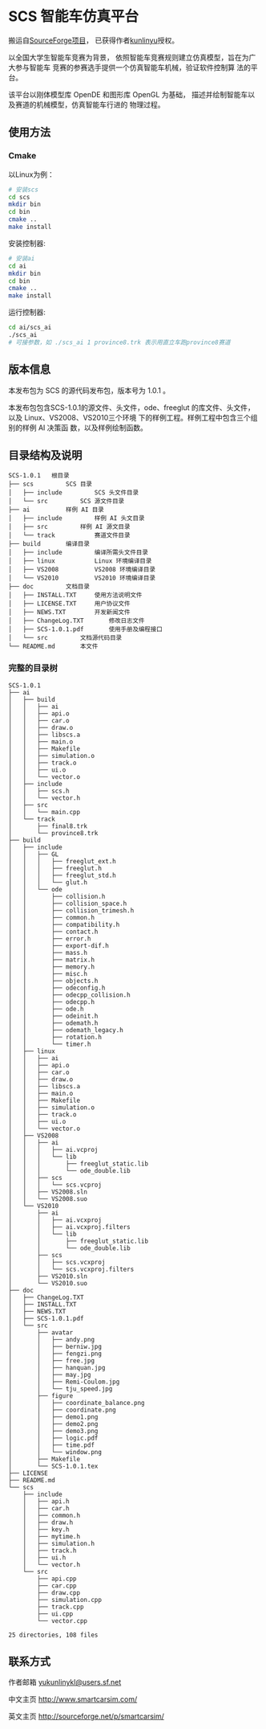 # SCS 智能车仿真平台

搬运自[SourceForge项目](https://sourceforge.net/p/smartcarsim/)，
已获得作者[kunlinyu](https://github.com/kunlinyu)授权。

以全国大学生智能车竞赛为背景，
依照智能车竞赛规则建立仿真模型，旨在为广大参与智能车
竞赛的参赛选手提供一个仿真智能车机械，验证软件控制算
法的平台。

该平台以刚体模型库 OpenDE 和图形库 OpenGL 为基础，
描述并绘制智能车以及赛道的机械模型，仿真智能车行进的
物理过程。

## 使用方法

### Cmake

以Linux为例：
```Bash
# 安装scs
cd scs
mkdir bin
cd bin
cmake ..
make install
```

安装控制器:
```Bash
# 安装ai
cd ai
mkdir bin
cd bin
cmake ..
make install
```

运行控制器:
```Bash
cd ai/scs_ai
./scs_ai
# 可接参数，如 ./scs_ai 1 province8.trk 表示用直立车跑province8赛道
```
<!-- 请先阅读 doc/ 目录下的用户协议 LICENSE.TXT ，然后阅读
同目录下的 INSTALL.TXT 文件。 -->

## 版本信息

本发布包为 SCS 的源代码发布包，版本号为 1.0.1 。

本发布包包含SCS-1.0.1的源文件、头文件，ode、freeglut
的库文件、头文件，以及 Linux、VS2008、VS2010三个环境
下的样例工程。样例工程中包含三个组别的样例 AI 决策函
数，以及样例绘制函数。


## 目录结构及说明
```
SCS-1.0.1	根目录
├── scs			SCS 目录
│   ├── include			SCS 头文件目录
│   └── src			SCS 源文件目录
├── ai			样例 AI 目录
│   ├── include			样例 AI 头文目录
│   ├── src			样例 AI 源文目录
│   └── track			赛道文件目录
├── build		编译目录
│   ├── include			编译所需头文件目录
│   ├── linux			Linux 环境编译目录
│   ├── VS2008			VS2008 环境编译目录
│   └── VS2010			VS2010 环境编译目录
├── doc			文档目录
│   ├── INSTALL.TXT		使用方法说明文件
│   ├── LICENSE.TXT		用户协议文件
│   ├── NEWS.TXT		开发新闻文件
│   ├── ChangeLog.TXT		修改日志文件
│   ├── SCS-1.0.1.pdf		使用手册及编程接口
│   └── src			文档源代码目录
└── README.md		本文件
```

### 完整的目录树
```
SCS-1.0.1
├── ai
│   ├── build
│   │   ├── ai
│   │   ├── api.o
│   │   ├── car.o
│   │   ├── draw.o
│   │   ├── libscs.a
│   │   ├── main.o
│   │   ├── Makefile
│   │   ├── simulation.o
│   │   ├── track.o
│   │   ├── ui.o
│   │   └── vector.o
│   ├── include
│   │   ├── scs.h
│   │   └── vector.h
│   ├── src
│   │   └── main.cpp
│   └── track
│       ├── final8.trk
│       └── province8.trk
├── build
│   ├── include
│   │   ├── GL
│   │   │   ├── freeglut_ext.h
│   │   │   ├── freeglut.h
│   │   │   ├── freeglut_std.h
│   │   │   └── glut.h
│   │   └── ode
│   │       ├── collision.h
│   │       ├── collision_space.h
│   │       ├── collision_trimesh.h
│   │       ├── common.h
│   │       ├── compatibility.h
│   │       ├── contact.h
│   │       ├── error.h
│   │       ├── export-dif.h
│   │       ├── mass.h
│   │       ├── matrix.h
│   │       ├── memory.h
│   │       ├── misc.h
│   │       ├── objects.h
│   │       ├── odeconfig.h
│   │       ├── odecpp_collision.h
│   │       ├── odecpp.h
│   │       ├── ode.h
│   │       ├── odeinit.h
│   │       ├── odemath.h
│   │       ├── odemath_legacy.h
│   │       ├── rotation.h
│   │       └── timer.h
│   ├── linux
│   │   ├── ai
│   │   ├── api.o
│   │   ├── car.o
│   │   ├── draw.o
│   │   ├── libscs.a
│   │   ├── main.o
│   │   ├── Makefile
│   │   ├── simulation.o
│   │   ├── track.o
│   │   ├── ui.o
│   │   └── vector.o
│   ├── VS2008
│   │   ├── ai
│   │   │   ├── ai.vcproj
│   │   │   └── lib
│   │   │       ├── freeglut_static.lib
│   │   │       └── ode_double.lib
│   │   ├── scs
│   │   │   └── scs.vcproj
│   │   ├── VS2008.sln
│   │   └── VS2008.suo
│   └── VS2010
│       ├── ai
│       │   ├── ai.vcxproj
│       │   ├── ai.vcxproj.filters
│       │   └── lib
│       │       ├── freeglut_static.lib
│       │       └── ode_double.lib
│       ├── scs
│       │   ├── scs.vcxproj
│       │   └── scs.vcxproj.filters
│       ├── VS2010.sln
│       └── VS2010.suo
├── doc
│   ├── ChangeLog.TXT
│   ├── INSTALL.TXT
│   ├── NEWS.TXT
│   ├── SCS-1.0.1.pdf
│   └── src
│       ├── avatar
│       │   ├── andy.png
│       │   ├── berniw.jpg
│       │   ├── fengzi.png
│       │   ├── free.jpg
│       │   ├── hanquan.jpg
│       │   ├── may.jpg
│       │   ├── Remi-Coulom.jpg
│       │   └── tju_speed.jpg
│       ├── figure
│       │   ├── coordinate_balance.png
│       │   ├── coordinate.png
│       │   ├── demo1.png
│       │   ├── demo2.png
│       │   ├── demo3.png
│       │   ├── logic.pdf
│       │   ├── time.pdf
│       │   └── window.png
│       ├── Makefile
│       └── SCS-1.0.1.tex
├── LICENSE
├── README.md
└── scs
    ├── include
    │   ├── api.h
    │   ├── car.h
    │   ├── common.h
    │   ├── draw.h
    │   ├── key.h
    │   ├── mytime.h
    │   ├── simulation.h
    │   ├── track.h
    │   ├── ui.h
    │   └── vector.h
    └── src
        ├── api.cpp
        ├── car.cpp
        ├── draw.cpp
        ├── simulation.cpp
        ├── track.cpp
        ├── ui.cpp
        └── vector.cpp

25 directories, 108 files
```

## 联系方式

作者邮箱	yukunlinykl@users.sf.net

中文主页	http://www.smartcarsim.com/

英文主页	http://sourceforge.net/p/smartcarsim/
